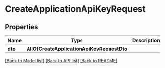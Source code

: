 # CreateApplicationApiKeyRequest

## Properties
Name | Type | Description | Notes
------------ | ------------- | ------------- | -------------
**dto** | [**AllOfCreateApplicationApiKeyRequestDto**](AllOfCreateApplicationApiKeyRequestDto.md) |  | [optional] 

[[Back to Model list]](../../README.md#documentation-for-models) [[Back to API list]](../../README.md#documentation-for-api-endpoints) [[Back to README]](../../README.md)

